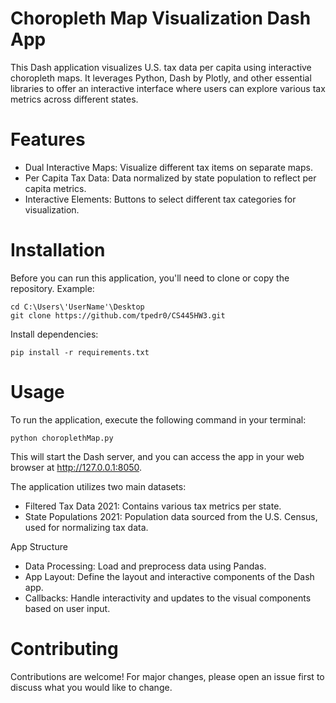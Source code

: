 # Choropleth Map Visualization Dash App

This Dash application visualizes U.S. tax data per capita using interactive choropleth maps. It leverages Python, Dash by Plotly, and other essential libraries to offer an interactive interface where users can explore various tax metrics across different states.
# Features
- Dual Interactive Maps: Visualize different tax items on separate maps.
- Per Capita Tax Data: Data normalized by state population to reflect per capita metrics.
- Interactive Elements: Buttons to select different tax categories for visualization.

# Installation

Before you can run this application, you'll need to clone or copy the repository.
Example: 

	cd C:\Users\'UserName'\Desktop
	git clone https://github.com/tpedr0/CS445HW3.git


Install dependencies:
	
 	pip install -r requirements.txt

# Usage

To run the application, execute the following command in your terminal:

	python choroplethMap.py

This will start the Dash server, and you can access the app in your web browser at http://127.0.0.1:8050.

The application utilizes two main datasets:
- Filtered Tax Data 2021: Contains various tax metrics per state.
- State Populations 2021: Population data sourced from the U.S. Census, used for normalizing tax data.

App Structure

- Data Processing: Load and preprocess data using Pandas.
- App Layout: Define the layout and interactive components of the Dash app.
- Callbacks: Handle interactivity and updates to the visual components based on user input.

# Contributing

Contributions are welcome! For major changes, please open an issue first to discuss what you would like to change.
